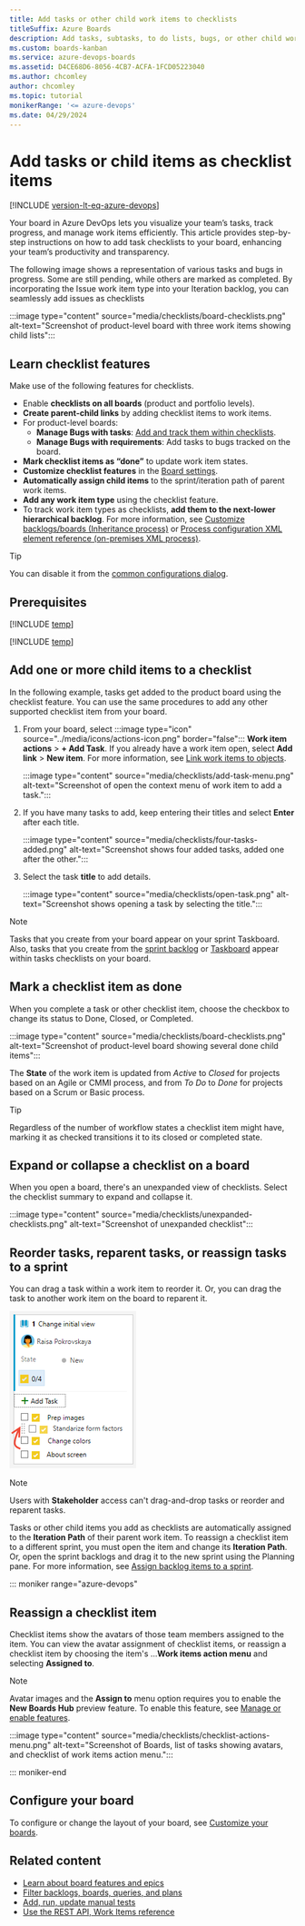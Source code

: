 ```yaml
---
title: Add tasks or other child work items to checklists
titleSuffix: Azure Boards
description: Add tasks, subtasks, to do lists, bugs, or other child work items as checklists to your board for lightweight tracking in Azure Board and Azure DevOps.
ms.custom: boards-kanban 
ms.service: azure-devops-boards
ms.assetid: D4CE68D6-8056-4CB7-ACFA-1FCD05223040 
ms.author: chcomley
author: chcomley
ms.topic: tutorial
monikerRange: '<= azure-devops'
ms.date: 04/29/2024
---
```


# Add tasks or child items as checklist items

[!INCLUDE [version-lt-eq-azure-devops](../../includes/version-lt-eq-azure-devops.md)]

Your board in Azure DevOps lets you visualize your team’s tasks, track progress, and manage work items efficiently. This article provides step-by-step instructions on how to add task checklists to your board, enhancing your team’s productivity and transparency.

The following image shows a representation of various tasks and bugs in progress. Some are still pending, while others are marked as completed. By incorporating the Issue work item type into your Iteration backlog, you can seamlessly add issues as checklists

:::image type="content" source="media/checklists/board-checklists.png" alt-text="Screenshot of product-level board with three work items showing child lists":::

## Learn checklist features

Make use of the following features for checklists. 

- Enable **checklists on all boards** (product and portfolio levels).
- **Create parent-child links** by adding checklist items to work items.
- For product-level boards:
  - **Manage Bugs with tasks**: [Add and track them within checklists](../../organizations/settings/show-bugs-on-backlog.md).
  - **Manage Bugs with requirements**: Add tasks to bugs tracked on the board.
- **Mark checklist items as “done”** to update work item states.
- **Customize checklist features** in the [Board settings](customize-cards.md).
- **Automatically assign child items** to the sprint/iteration path of parent work items.
- **Add any work item type** using the checklist feature.
- To track work item types as checklists, **add them to the next-lower hierarchical backlog**. For more information, see [Customize backlogs/boards (Inheritance process)](../../organizations/settings/work/customize-process-backlogs-boards.md) or [Process configuration XML element reference (on-premises XML process)](../../reference/xml/process-configuration-xml-element.md).

> [!TIP]    
> You can disable it from the [common configurations dialog](customize-cards.md).  

## Prerequisites

[!INCLUDE [temp](../includes/prerequisites-kanban.md)]

[!INCLUDE [temp](../includes/open-kanban-board.md)]

## Add one or more child items to a checklist

In the following example, tasks get added to the product board using the checklist feature. You can use the same procedures to add any other supported checklist item from your board.  

1. From your board, select :::image type="icon" source="../media/icons/actions-icon.png" border="false"::: **Work item actions** > **+ Add Task**. If you already have a work item open, select **Add link** > **New item**. For more information, see [Link work items to objects](../backlogs/add-link.md).

    :::image type="content" source="media/checklists/add-task-menu.png" alt-text="Screenshot of open the context menu of work item to add a task.":::

2. If you have many tasks to add, keep entering their titles and select **Enter** after each title.  

    :::image type="content" source="media/checklists/four-tasks-added.png" alt-text="Screenshot shows four added tasks, added one after the other.":::
    
3. Select the task **title** to add details. 
    
    :::image type="content" source="media/checklists/open-task.png" alt-text="Screenshot shows opening a task by selecting the title.":::

> [!NOTE]  
> Tasks that you create from your board appear on your sprint Taskboard. Also, tasks that you create from the [sprint backlog](../sprints/assign-work-sprint.md) or [Taskboard](../sprints/task-board.md) appear within tasks checklists on your board.  

## Mark a checklist item as done 

When you complete a task or other checklist item, choose the checkbox to change its status to Done, Closed, or Completed. 

:::image type="content" source="media/checklists/board-checklists.png" alt-text="Screenshot of product-level board showing several done child items":::

The **State** of the work item is updated from *Active* to *Closed* for projects based on an Agile or CMMI process, and from *To Do* to *Done* for projects based on a Scrum or Basic process. 

> [!TIP]  
> Regardless of the number of workflow states a checklist item might have, marking it as checked transitions it to its closed or completed state.     

## Expand or collapse a checklist on a board

When you open a board, there's an unexpanded view of checklists. Select the checklist summary to expand and collapse it. 

:::image type="content" source="media/checklists/unexpanded-checklists.png" alt-text="Screenshot of unexpanded checklist":::

## Reorder tasks, reparent tasks, or reassign tasks to a sprint 

You can drag a task within a work item to reorder it. Or, you can drag the task to another work item on the board to reparent it. 

![Screenshot show dragging tasks to reorder them.](../get-started/media/plan-track-work/reorder-task.png)

> [!NOTE]   
> Users with **Stakeholder** access can't drag-and-drop tasks or reorder and reparent tasks.

Tasks or other child items you add as checklists are automatically assigned to the **Iteration Path** of their parent work item. To reassign a checklist item to a different sprint, you must open the item and change its **Iteration Path**. Or, open the sprint backlogs and drag it to the new sprint using the Planning pane. For more information, see [Assign backlog items to a sprint](../sprints/assign-work-sprint.md).  

<a id="checklist-actions"></a> 

::: moniker range="azure-devops"

## Reassign a checklist item 

Checklist items show the avatars of those team members assigned to the item. You can view the avatar assignment of checklist items, or reassign a checklist item by choosing the item's &hellip;**Work items action menu** and selecting **Assigned to**.  

> [!NOTE]   
> Avatar images and the **Assign to** menu option requires you to enable the **New Boards Hub** preview feature. To enable this feature, see [Manage or enable features](../../project/navigation/preview-features.md).

:::image type="content" source="media/checklists/checklist-actions-menu.png" alt-text="Screenshot of Boards, list of tasks showing avatars, and checklist of work items action menu.":::

::: moniker-end

## Configure your board 

To configure or change the layout of your board, see [Customize your boards](../configure-customize.md). 

## Related content

- [Learn about board features and epics](kanban-epics-features-stories.md)
- [Filter backlogs, boards, queries, and plans](../backlogs/filter-backlogs-boards-plans.md)
- [Add, run, update manual tests](add-run-update-tests.md)
- [Use the REST API, Work Items reference](/rest/api/azure/devops/wit/work-items/create)
